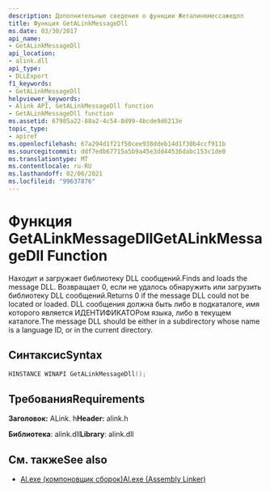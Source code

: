 ```yaml
---
description: Дополнительные сведения о функции Жеталинкмессажедлл
title: Функция GetALinkMessageDll
ms.date: 03/30/2017
api_name:
- GetALinkMessageDll
api_location:
- alink.dll
api_type:
- DLLExport
f1_keywords:
- GetALinkMessageDll
helpviewer_keywords:
- Alink API, GetALinkMessageDll function
- GetALinkMessageDll function
ms.assetid: 67985a22-88a2-4c54-8d99-4bcde9d6213e
topic_type:
- apiref
ms.openlocfilehash: 67a294d1f21f50cee938ddeb14d1f30b4ccf911b
ms.sourcegitcommit: ddf7edb67715a5b9a45e3dd44536dabc153c1de0
ms.translationtype: MT
ms.contentlocale: ru-RU
ms.lasthandoff: 02/06/2021
ms.locfileid: "99637876"
---
```

# <a name="getalinkmessagedll-function"></a><span data-ttu-id="3a656-103">Функция GetALinkMessageDll</span><span class="sxs-lookup"><span data-stu-id="3a656-103">GetALinkMessageDll Function</span></span>

<span data-ttu-id="3a656-104">Находит и загружает библиотеку DLL сообщений.</span><span class="sxs-lookup"><span data-stu-id="3a656-104">Finds and loads the message DLL.</span></span> <span data-ttu-id="3a656-105">Возвращает 0, если не удалось обнаружить или загрузить библиотеку DLL сообщений.</span><span class="sxs-lookup"><span data-stu-id="3a656-105">Returns 0 if the message DLL could not be located or loaded.</span></span> <span data-ttu-id="3a656-106">DLL сообщения должна быть либо в подкаталоге, имя которого является ИДЕНТИФИКАТОРом языка, либо в текущем каталоге.</span><span class="sxs-lookup"><span data-stu-id="3a656-106">The message DLL should be either in a subdirectory whose name is a language ID, or in the current directory.</span></span>  
  
## <a name="syntax"></a><span data-ttu-id="3a656-107">Синтаксис</span><span class="sxs-lookup"><span data-stu-id="3a656-107">Syntax</span></span>  
  
```cpp  
HINSTANCE WINAPI GetALinkMessageDll();  
```  
  
## <a name="requirements"></a><span data-ttu-id="3a656-108">Требования</span><span class="sxs-lookup"><span data-stu-id="3a656-108">Requirements</span></span>  

 <span data-ttu-id="3a656-109">**Заголовок:** ALink. h</span><span class="sxs-lookup"><span data-stu-id="3a656-109">**Header:** alink.h</span></span>  
  
 <span data-ttu-id="3a656-110">**Библиотека**: alink.dll</span><span class="sxs-lookup"><span data-stu-id="3a656-110">**Library**: alink.dll</span></span>  
  
## <a name="see-also"></a><span data-ttu-id="3a656-111">См. также</span><span class="sxs-lookup"><span data-stu-id="3a656-111">See also</span></span>

- [<span data-ttu-id="3a656-112">Al.exe (компоновщик сборок)</span><span class="sxs-lookup"><span data-stu-id="3a656-112">Al.exe (Assembly Linker)</span></span>](../../tools/al-exe-assembly-linker.md)

